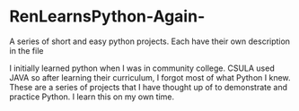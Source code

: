 # RenLearnsPython-Again-
A series of short and easy python projects. Each have their own description in the file

I initially learned python when I was in community college. CSULA used JAVA so after learning their curriculum, I forgot most of what Python I knew. These are a series of projects that I have thought up of to demonstrate and practice Python. I learn this on my own time.
